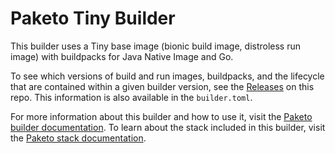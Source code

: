 # Paketo Tiny Builder

This builder uses a Tiny base image (bionic build image, distroless run image)
with buildpacks for Java Native Image and Go.

To see which versions of build and run images, buildpacks, and the lifecycle
that are contained within a given builder version, see the
[Releases](https://github.com/paketo-buildpacks/tiny-builder/releases)
on this repo. This information is also available in the `builder.toml`.

For more information about this builder and how to use it, visit the [Paketo
builder documentation](https://paketo.io/docs/builders/).  To learn about the
stack included in this builder, visit the [Paketo stack
documentation](https://paketo.io/docs/stacks/).
